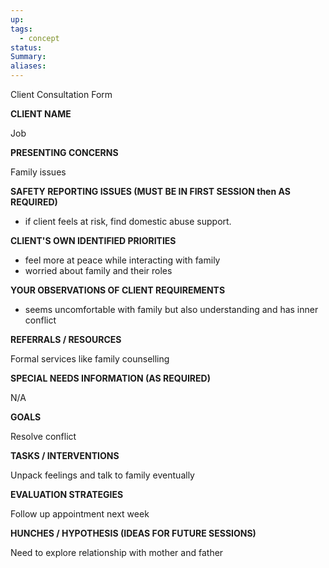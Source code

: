 ```yaml
---
up: 
tags:
  - concept
status: 
Summary:
aliases:
---
```

Client Consultation Form

**CLIENT NAME**

Job

**PRESENTING CONCERNS**

Family issues

**SAFETY REPORTING ISSUES (MUST BE IN FIRST SESSION then AS REQUIRED)**

- if client feels at risk, find domestic abuse support. 

**CLIENT'S OWN IDENTIFIED PRIORITIES**

- feel more at peace while interacting with family
- worried about family and their roles

**YOUR OBSERVATIONS OF CLIENT REQUIREMENTS**
- seems uncomfortable with family but also understanding and has inner conflict

**REFERRALS / RESOURCES**

Formal services like family counselling

**SPECIAL NEEDS INFORMATION (AS REQUIRED)**

N/A

**GOALS**

Resolve conflict

**TASKS / INTERVENTIONS**

Unpack feelings and talk to family eventually

**EVALUATION STRATEGIES**

Follow up appointment next week

**HUNCHES / HYPOTHESIS (IDEAS FOR FUTURE SESSIONS)**

Need to explore relationship with mother and father